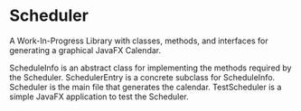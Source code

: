 # Scheduler
A Work-In-Progress Library with classes, methods, and interfaces for generating a graphical JavaFX Calendar.

ScheduleInfo is an abstract class for implementing the methods required by the Scheduler.
SchedulerEntry is a concrete subclass for ScheduleInfo.
Scheduler is the main file that generates the calendar.
TestScheduler is a simple JavaFX application to test the Scheduler.
